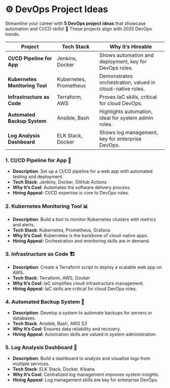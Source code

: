 # ⚙️ DevOps Project Ideas

Streamline your career with **5 DevOps project ideas** that showcase automation and CI/CD skills! 🚀 These projects align with 2025 DevOps trends.

| Project | Tech Stack | Why It’s Hireable |
| --- | --- | --- |
| **CI/CD Pipeline for App** | Jenkins, Docker | Shows automation and deployment, key for DevOps roles. |
| **Kubernetes Monitoring Tool** | Kubernetes, Prometheus | Demonstrates orchestration, valued in cloud-native roles. |
| **Infrastructure as Code** | Terraform, AWS | Proves IaC skills, critical for cloud DevOps. |
| **Automated Backup System** | Ansible, Bash | Highlights automation, ideal for system admin roles. |
| **Log Analysis Dashboard** | ELK Stack, Docker | Shows log management, key for enterprise DevOps. |

### 1. CI/CD Pipeline for App 🚀
- **Description**: Set up a CI/CD pipeline for a web app with automated testing and deployment.
- **Tech Stack**: Jenkins, Docker, GitHub Actions
- **Why It’s Cool**: Automates the software delivery process.
- **Hiring Appeal**: CI/CD expertise is core to DevOps roles.

### 2. Kubernetes Monitoring Tool 📊
- **Description**: Build a tool to monitor Kubernetes clusters with metrics and alerts.
- **Tech Stack**: Kubernetes, Prometheus, Grafana
- **Why It’s Cool**: Kubernetes is the backbone of cloud-native apps.
- **Hiring Appeal**: Orchestration and monitoring skills are in demand.

### 3. Infrastructure as Code 🏗️
- **Description**: Create a Terraform script to deploy a scalable web app on AWS.
- **Tech Stack**: Terraform, AWS, Docker
- **Why It’s Cool**: IaC simplifies cloud infrastructure management.
- **Hiring Appeal**: IaC skills are critical for cloud DevOps roles.

### 4. Automated Backup System 💾
- **Description**: Develop a system to automate backups for servers or databases.
- **Tech Stack**: Ansible, Bash, AWS S3
- **Why It’s Cool**: Ensures data reliability and recovery.
- **Hiring Appeal**: Automation skills are valued in system administration.

### 5. Log Analysis Dashboard 📜
- **Description**: Build a dashboard to analyze and visualize logs from multiple services.
- **Tech Stack**: ELK Stack, Docker, Kibana
- **Why It’s Cool**: Centralized log management improves system insights.
- **Hiring Appeal**: Log management skills are key for enterprise DevOps.